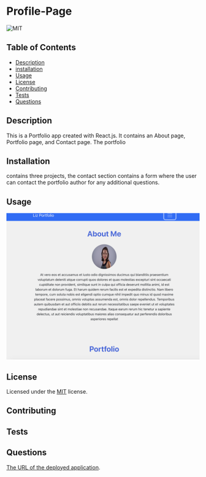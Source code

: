# Profile-Page

![MIT](https://img.shields.io/badge/License-MIT-yellow.svg)

## Table of Contents

- [Description](#description)
- [installation](#installation)
- [Usage](#usage)
- [License](#license)
- [Contributing](#contributing)
- [Tests](#tests)
- [Questions](#questions)

## Description

This is a Portfolio app created with React.js. It contains an About page, Portfolio page, and Contact page. The portfolio

## Installation

contains three projects, the contact section contains a form where the user can contact the portfolio author for any additional questions.

## Usage

![1686515546606](image/README/1686515546606.png)

## License

Licensed under the [MIT](http://choosealicense.com/licenses/mit/) license.

## Contributing

## Tests

## Questions

[The URL of the deployed application](https://damp-tor-39779.herokuapp.com/).
